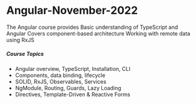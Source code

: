 # Angular-November-2022
The Angular course provides Basic understanding of TypeScript and Angular Covers component-based architecture Working with remote data using RxJS 


##### Course Topics
 - Angular overview, TypeScript, Installation, CLI
 - Components, data binding, lifecycle
 - SOLID, RxJS, Observables, Services
 - NgModule, Routing, Guards, Lazy Loading
 - Directives, Template-Driven & Reactive Forms
